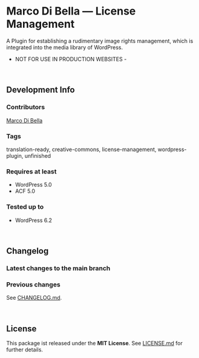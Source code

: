 # Marco Di Bella &mdash; License Management
A Plugin for establishing a rudimentary image rights management, which is integrated into the media library of WordPress.

- NOT FOR USE IN PRODUCTION WEBSITES -

<br>

## Development Info

### Contributors
[Marco Di Bella ](https://github.com/mdibella-dev)

### Tags
translation-ready, creative-commons, license-management, wordpress-plugin, unfinished

### Requires at least

* WordPress 5.0
* ACF 5.0

### Tested up to

* WordPress 6.2

<br>

## Changelog

### Latest changes to the main branch


### Previous changes

See [CHANGELOG.md](https://github.com/mdibella-dev/mdb-license-management/blob/main/CHANGELOG.md).

<br>

## License

This package ist released under the **MIT License**. See [LICENSE.md](https://github.com/mdibella-dev/mdb-license-management/blob/main/LICENSE.md) for further details.
